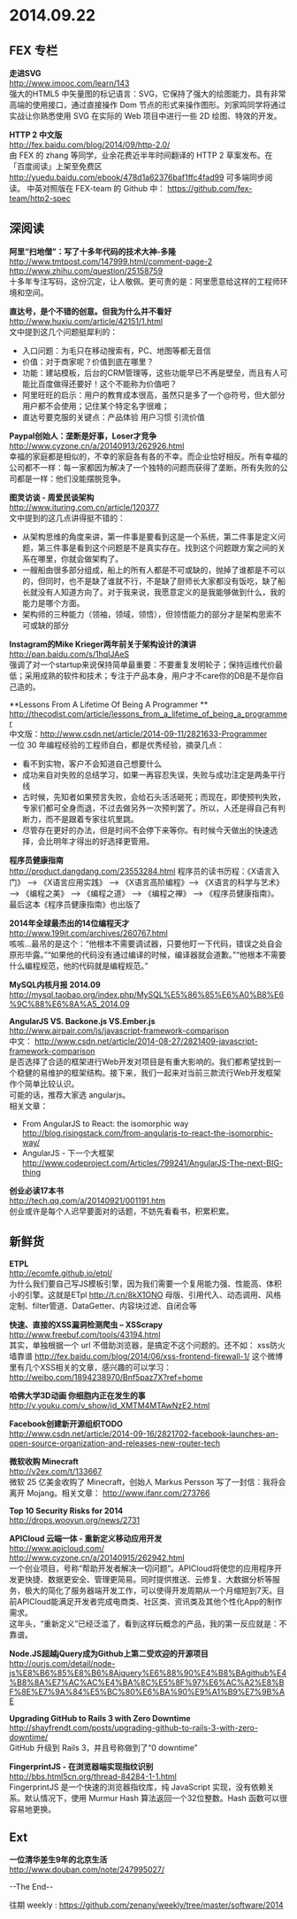 2014.09.22
========

## FEX 专栏

**走进SVG**  
http://www.imooc.com/learn/143  
强大的HTML5 中矢量图的标记语言：SVG，它保持了强大的绘图能力，具有非常高端的使用接口，通过直接操作 Dom 节点的形式来操作图形。刘家鸣同学将通过实战让你熟悉使用 SVG 在实际的 Web 项目中进行一些 2D 绘图、特效的开发。

**HTTP 2 中文版**  
http://fex.baidu.com/blog/2014/09/http-2.0/  
由 FEX 的 zhang 等同学，业余花费近半年时间翻译的 HTTP 2 草案发布。在「百度阅读」上架至免费区 http://yuedu.baidu.com/ebook/478d1a62376baf1ffc4fad99 可多端同步阅读。
中英对照版在 FEX-team 的 Github 中： https://github.com/fex-team/http2-spec 

## 深阅读

**阿里“扫地僧”：写了十多年代码的技术大神-多隆**  
http://www.tmtpost.com/147999.html/comment-page-2  
http://www.zhihu.com/question/25158759  
十多年专注写码，这份沉定，让人敬佩。更可贵的是：阿里愿意给这样的工程师环境和空间。

**直达号，是个不错的创意。但我为什么并不看好**  
http://www.huxiu.com/article/42151/1.html  
文中提到这几个问题挺犀利的：  
- 入口问题：为毛只在移动搜索有，PC、地图等都无音信
- 价值：对于商家呢？价值到底在哪里？
- 功能：建站模板，后台的CRM管理等，这些功能早已不再是壁垒，而且有人可能比百度做得还要好！这个不能称为价值吧？
- 阿里旺旺的启示：用户的教育成本很高，虽然只是多了一个@符号，但大部分用户都不会使用；记住某个特定名字很难；
- 直达号要克服的关键点：产品体验 用户习惯 引流价值

**Paypal创始人：垄断是好事，Loser才竞争**  
http://www.cyzone.cn/a/20140913/262926.html  
幸福的家庭都是相似的，不幸的家庭各有各的不幸。而企业恰好相反。所有幸福的公司都不一样：每一家都因为解决了一个独特的问题而获得了垄断。所有失败的公司都是一样：他们没能摆脱竞争。

**图灵访谈 - 周爱民谈架构**  
http://www.ituring.com.cn/article/120377  
文中提到的这几点讲得挺不错的：
- 从架构思维的角度来讲，第一件事是要看到这是一个系统，第二件事是定义问题，第三件事是看到这个问题是不是真实存在。找到这个问题跟方案之间的关系在哪里，你就会做架构了。
- 一艘船由很多部分组成，船上的所有人都是不可或缺的，抛掉了谁都是不可以的，但同时，也不是缺了谁就不行，不是缺了厨师长大家都没有饭吃，缺了船长就没有人知道方向了。对于我来说，我愿意定义的是我能够做到什么，我的能力是哪个方面。
- 架构师的三种能力（领袖，领域，领悟），但领悟能力的部分才是架构思索不可或缺的部分

**Instagram的Mike Krieger两年前关于架构设计的演讲**  
http://pan.baidu.com/s/1hqIJAeS  
强调了对一个startup来说保持简单最重要：不要重复发明轮子；保持运维代价最低；采用成熟的软件和技术；专注于产品本身，用户才不care你的DB是不是你自己造的。


**Lessons From A Lifetime Of Being A Programmer **  
http://thecodist.com/article/lessons_from_a_lifetime_of_being_a_programmer  
中文版：http://www.csdn.net/article/2014-09-11/2821633-Programmer  
一位 30 年编程经验的工程师自白，都是优秀经验，摘录几点：
- 看不到实物，客户不会知道自己想要什么
- 成功来自对失败的总结学习，如果一再容忍失误，失败与成功注定是两条平行线
- 古时候，先知者如果预言失败，会给石头活活砸死；而现在，即使预判失败，专家们都可全身而退，不过去做另外一次预判罢了。所以，人还是得自己有判断力，而不是跟着专家往坑里跳。
- 尽管存在更好的办法，但是时间不会停下来等你。有时候今天做出的快速选择，会比明年才得出的好选择更管用。

**程序员健康指南**  
http://product.dangdang.com/23553284.html
程序员的读书历程：《X语言入门》 —> 《X语言应用实践》 —> 《X语言高阶编程》—> 《X语言的科学与艺术》 —> 《编程之美》 —> 《编程之道》 —> 《编程之禅》 —> 《程序员健康指南》。 最后这本《程序员健康指南》也出版了 


**2014年全球最杰出的14位编程天才**    
http://www.199it.com/archives/260767.html  
咳咳...最吊的是这个：“他根本不需要调试器，只要他盯一下代码，错误之处自会原形毕露。”“如果他的代码没有通过编译的时候，编译器就会道歉。”“他根本不需要什么编程规范，他的代码就是编程规范。”

**MySQL内核月报 2014.09**  
http://mysql.taobao.org/index.php/MySQL%E5%86%85%E6%A0%B8%E6%9C%88%E6%8A%A5_2014.09  

**AngularJS VS. Backone.js VS.Ember.js**  
http://www.airpair.com/js/javascript-framework-comparison  
中文： http://www.csdn.net/article/2014-08-27/2821409-javascript-framework-comparison  
是否选择了合适的框架进行Web开发对项目是有重大影响的。我们都希望找到一个稳健的易维护的框架结构。接下来，我们一起来对当前三款流行Web开发框架作个简单比较认识。  
可能的话，推荐大家选 angularjs。  
相关文章：
- From AngularJS to React: the isomorphic way http://blog.risingstack.com/from-angularjs-to-react-the-isomorphic-way/  
- AngularJS - 下一个大框架 
http://www.codeproject.com/Articles/799241/AngularJS-The-next-BIG-thing  

**创业必读17本书**  
http://tech.qq.com/a/20140921/001191.htm  
创业或许是每个人迟早要面对的话题，不妨先看看书，积累积累。

## 新鲜货

**ETPL**  
http://ecomfe.github.io/etpl/  
为什么我们要自己写JS模板引擎，因为我们需要一个复用能力强、性能高、体积小的引擎。这就是ETpl http://t.cn/8kX1ONO 母版、引用代入、动态调用、风格定制、filter管道、DataGetter、内容块过滤、自闭合等

**快速、直接的XSS漏洞检测爬虫 – XSScrapy**  
http://www.freebuf.com/tools/43194.html  
其实，单独根据一个 url 不借助浏览器，是搞定不这个问题的。还不如： xss防火墙靠谱 http://fex.baidu.com/blog/2014/06/xss-frontend-firewall-1/ 
这个微博里有几个XSS相关的文章，感兴趣的可以学习：
http://weibo.com/1894238970/Bnf5paz7X?ref=home  

**哈佛大学3D动画 你细胞内正在发生的事**  
http://v.youku.com/v_show/id_XMTM4MTAwNzE2.html  

**Facebook创建新开源组织TODO**  
http://www.csdn.net/article/2014-09-16/2821702-facebook-launches-an-open-source-organization-and-releases-new-router-tech  

**微软收购 Minecraft**  
http://v2ex.com/t/133667  
微软 25 亿美金收购了 Minecraft，创始人 Markus Persson 写了一封信：我将会离开 Mojang。相关文章： http://www.ifanr.com/273766  

**Top 10 Security Risks for 2014**  
http://drops.wooyun.org/news/2731  

**APICloud 云端一体 - 重新定义移动应用开发**  
http://www.apicloud.com/  
http://www.cyzone.cn/a/20140915/262942.html  
一个创业项目，号称“帮助开发者解决一切问题”。APICloud将使您的应用程序开发更快捷、数据更安全、管理更简易。同时提供推送、云修复、大数据分析等服务，极大的简化了服务器端开发工作，可以使得开发周期从一个月缩短到7天。目前APICloud能满足开发者完成电商类、社区类、资讯类及其他个性化App的制作需求。  
这年头，“重新定义”已经泛滥了，看到这样玩概念的产品，我的第一反应就是：不靠谱。

**Node.JS超越jQuery成为Github上第二受欢迎的开源项目**  
http://ourjs.com/detail/node-js%E8%B6%85%E8%B6%8Ajquery%E6%88%90%E4%B8%BAgithub%E4%B8%8A%E7%AC%AC%E4%BA%8C%E5%8F%97%E6%AC%A2%E8%BF%8E%E7%9A%84%E5%BC%80%E6%BA%90%E9%A1%B9%E7%9B%AE  

**Upgrading GitHub to Rails 3 with Zero Downtime**  
http://shayfrendt.com/posts/upgrading-github-to-rails-3-with-zero-downtime/  
GitHub 升级到 Rails 3，并且号称做到了“0 downtime”  

**FingerprintJS - 在浏览器端实现指纹识别**  
http://bbs.html5cn.org/thread-84284-1-1.html  
FingerprintJS 是一个快速的浏览器指纹库，纯 JavaScript 实现，没有依赖关系。默认情况下，使用 Murmur Hash 算法返回一个32位整数。Hash 函数可以很容易地更换。

## Ext

**一位清华差生9年的北京生活**  
http://www.douban.com/note/247995027/  

--The End--

往期 weekly : https://github.com/zenany/weekly/tree/master/software/2014  
